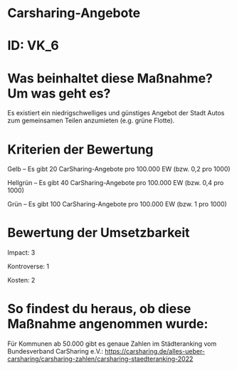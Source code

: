 # Carsharing-Angebote
# ID: VK_6
# Was beinhaltet diese Maßnahme? Um was geht es?

Es existiert ein niedrigschwelliges und günstiges Angebot der Stadt Autos zum gemeinsamen Teilen anzumieten (e.g. grüne Flotte).

# Kriterien der Bewertung

Gelb – Es gibt 20 CarSharing-Angebote pro 100.000 EW (bzw. 0,2 pro 1000)

Hellgrün – Es gibt 40 CarSharing-Angebote pro 100.000 EW (bzw. 0,4 pro 1000)

Grün – Es gibt 100 CarSharing-Angebote pro 100.000 EW (bzw. 1 pro 1000)

# Bewertung der Umsetzbarkeit

Impact: 3

Kontroverse: 1

Kosten: 2

# So findest du heraus, ob diese Maßnahme angenommen wurde:
Für Kommunen ab 50.000 gibt es genaue Zahlen im Städteranking vom Bundesverband CarSharing e.V.: https://carsharing.de/alles-ueber-carsharing/carsharing-zahlen/carsharing-staedteranking-2022
